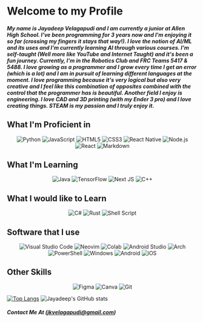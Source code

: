 # Welcome to my Profile

##### My name is Jayadeep Velagapudi and I am currently a junior at Allen High School. I've been programming for 3 years now and I'm enjoying it so far (crossing my fingers it stays that way!). I love the notion of AI/ML and its uses and I'm currently learning AI through various courses. I'm self-taught (Well more like YouTube and Internet Taught) and it's been a fun journey. Currently, I'm in the Robotics Club and FRC Teams 5417 & 5488. I love growing as a programmer and I grow every time I get an error (which is a lot) and I am in pursuit of learning different languages at the moment. I love programming because it's very logical but also very creative and I feel like this combination of opposites combined with the control that the programmer has is beautiful. Another field I enjoy is engineering. I love CAD and 3D printing (with my Ender 3 pro) and I love creating things. STEAM is my passion and I truly enjoy it.

## What I'm Proficient in

<div align="center">
  
  ![Python](https://img.shields.io/badge/Python-3776AB?style=for-the-badge&logo=python&logoColor=yellow)
  ![JavaScript](https://img.shields.io/badge/JavaScript-F7DF1E?style=for-the-badge&logo=javascript&logoColor=black)
  ![HTML5](https://img.shields.io/badge/HTML5-E34F26?style=for-the-badge&logo=html5&logoColor=white)
  ![CSS3](https://img.shields.io/badge/CSS3-1572B6?style=for-the-badge&logo=css3&logoColor=white)
  ![React Native](https://img.shields.io/badge/React_Native-20232A?style=for-the-badge&logo=react&logoColor=61DAFB)
  ![Node.js](https://img.shields.io/badge/Node.js-43853D?style=for-the-badge&logo=node.js&logoColor=white)
  ![React](https://img.shields.io/badge/React-20232A?style=for-the-badge&logo=react&logoColor=61DAFB)
  ![Markdown](https://img.shields.io/badge/Markdown-000000?style=for-the-badge&logo=markdown&logoColor=white)
  
</div>

## What I'm Learning

<div align="center">
  
  ![Java](https://img.shields.io/badge/Java-ED8B00?style=for-the-badge&logo=openjdk&logoColor=white)
  ![TensorFlow](https://img.shields.io/badge/TensorFlow-FF6F00?style=for-the-badge&logo=tensorflow&logoColor=white)
  ![Next JS](https://img.shields.io/badge/Next-black?style=for-the-badge&logo=next.js&logoColor=white)
  ![C++](https://img.shields.io/badge/C%2B%2B-00599C?style=for-the-badge&logo=c%2B%2B&logoColor=white)
  
</div>

## What I would like to Learn

<div align="center">
  
  ![C#](https://img.shields.io/badge/C%23-239120?style=for-the-badge&logo=c-sharp&logoColor=white)
  ![Rust](https://img.shields.io/badge/Rust-000000?style=for-the-badge&logo=rust&logoColor=white)
  ![Shell Script](https://img.shields.io/badge/Shell_Script-121011?style=for-the-badge&logo=gnu-bash&logoColor=white)
  
</div>

## Software that I use

<div align="center">
  
  ![Visual Studio Code](https://img.shields.io/badge/Visual_Studio_Code-0078D4?style=for-the-badge&logo=visual%20studio%20code&logoColor=white)
  ![Neovim](https://img.shields.io/badge/NeoVim-%2357A143.svg?&style=for-the-badge&logo=neovim&logoColor=white)
  ![Colab](https://img.shields.io/badge/Colab-F9AB00?style=for-the-badge&logo=googlecolab&color=525252)
  ![Android Studio](https://img.shields.io/badge/Android_Studio-3DDC84?style=for-the-badge&logo=android-studio&logoColor=white)
  ![Arch](https://img.shields.io/badge/Arch%20Linux-1793D1?logo=arch-linux&logoColor=fff&style=for-the-badge)
  ![PowerShell](https://img.shields.io/badge/powershell-5391FE?style=for-the-badge&logo=powershell&logoColor=white)
  ![Windows](https://img.shields.io/badge/Windows-0078D6?style=for-the-badge&logo=windows&logoColor=white)
  ![Android](https://img.shields.io/badge/Android-3DDC84?style=for-the-badge&logo=android&logoColor=white)
  ![iOS](https://img.shields.io/badge/iOS-000000?style=for-the-badge&logo=ios&logoColor=white)
  
</div>

## Other Skills

<div align="center">
  
  ![Figma](https://img.shields.io/badge/Figma-F24E1E?style=for-the-badge&logo=figma&logoColor=white)
  ![Canva](https://img.shields.io/badge/Canva-%2300C4CC.svg?&style=for-the-badge&logo=Canva&logoColor=white)
  ![Git](https://img.shields.io/badge/Git-F05032?style=for-the-badge&logo=git&logoColor=white)
  
</div>

[![Top Langs](https://github-readme-stats.vercel.app/api/top-langs/?username=jkvelagapudi&theme=react&layout=donut)](https://github.com/jkvelagapudi/github-readme-stats)
![Jayadeep's GitHub stats](https://github-readme-stats.vercel.app/api?username=jkvelagapudi&theme=react&show_icons=true)

##### Contact Me At (jkvelagapudi@gmail.com)
